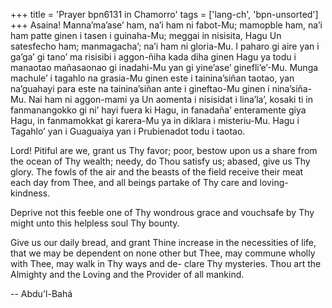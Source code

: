 +++
title = 'Prayer bpn6131 in Chamorro'
tags = ['lang-ch', 'bpn-unsorted']
+++
Asaina! Manna’ma’ase’ ham, na’i ham ni fabot-Mu; mamopble ham, na’i ham patte ginen i tasen i guinaha-Mu; meggai in nisisita, Hagu Un satesfecho ham; manmagacha’; na’i ham ni gloria-Mu. I paharo gi aire yan i ga’ga’ gi tano’ ma risisibi i aggon-ñiha kada diha ginen Hagu ya todu i manaotao mañasaonao gi inadahi-Mu yan gi yine’ase’ ginefli’e’-Mu.
Munga machule’ i tagahlo na grasia-Mu ginen este i tainina’siñan taotao, yan na’guahayi para este na tainina’siñan ante i gineftao-Mu ginen i nina’siña-Mu.
Nai ham ni aggon-mami ya Un aomenta i nisisidat i lina’la’, kosaki ti in fanmanangokko gi ni’ hayi fuera ki Hagu, in fanadaña’ enteramente giya Hagu, in fanmamokkat gi karera-Mu ya in diklara i misteriu-Mu. Hagu i Tagahlo’ yan i Guaguaiya yan i Prubienadot todu i taotao. 

Lord! Pitiful are we, grant us Thy favor; poor, bestow upon us a share from the ocean of Thy wealth; needy, do Thou satisfy us; abased, give us Thy glory. The fowls of the air and the beasts of the field receive their meat each day from Thee, and all beings partake of Thy care and loving- kindness.

Deprive not this feeble one of Thy wondrous grace and vouchsafe by Thy might unto this helpless soul Thy bounty.

Give us our daily bread, and grant Thine increase in the necessities of life, that we may be dependent on none other but Thee, may commune wholly with Thee, may walk in Thy ways and de- clare Thy mysteries. Thou art the Almighty and the Loving and the Provider of all mankind.

-- Abdu'l-Bahá
